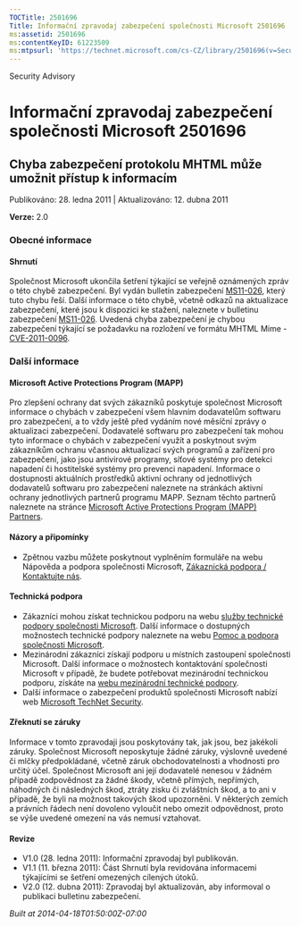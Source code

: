 ```yaml
---
TOCTitle: 2501696
Title: Informační zpravodaj zabezpečení společnosti Microsoft 2501696
ms:assetid: 2501696
ms:contentKeyID: 61223509
ms:mtpsurl: 'https://technet.microsoft.com/cs-CZ/library/2501696(v=Security.10)'
---
```


Security Advisory

Informační zpravodaj zabezpečení společnosti Microsoft 2501696
==============================================================

Chyba zabezpečení protokolu MHTML může umožnit přístup k informacím
-------------------------------------------------------------------

Publikováno: 28. ledna 2011 | Aktualizováno: 12. dubna 2011

**Verze:** 2.0

### Obecné informace

#### Shrnutí

Společnost Microsoft ukončila šetření týkající se veřejně oznámených zpráv o této chybě zabezpečení. Byl vydán bulletin zabezpečení [MS11-026](http://go.microsoft.com/fwlink/?linkid=212523), který tuto chybu řeší. Další informace o této chybě, včetně odkazů na aktualizace zabezpečení, které jsou k dispozici ke stažení, naleznete v bulletinu zabezpečení [MS11-026](http://go.microsoft.com/fwlink/?linkid=212523). Uvedená chyba zabezpečení je chybou zabezpečení týkající se požadavku na rozložení ve formátu MHTML Mime - [CVE-2011-0096](http://www.cve.mitre.org/cgi-bin/cvename.cgi?name=cve-2011-0096).

### Další informace

#### Microsoft Active Protections Program (MAPP)

Pro zlepšení ochrany dat svých zákazníků poskytuje společnost Microsoft informace o chybách v zabezpečení všem hlavním dodavatelům softwaru pro zabezpečení, a to vždy ještě před vydáním nové měsíční zprávy o aktualizaci zabezpečení. Dodavatelé softwaru pro zabezpečení tak mohou tyto informace o chybách v zabezpečení využít a poskytnout svým zákazníkům ochranu včasnou aktualizací svých programů a zařízení pro zabezpečení, jako jsou antivirové programy, síťové systémy pro detekci napadení či hostitelské systémy pro prevenci napadení. Informace o dostupnosti aktuálních prostředků aktivní ochrany od jednotlivých dodavatelů softwaru pro zabezpečení naleznete na stránkách aktivní ochrany jednotlivých partnerů programu MAPP. Seznam těchto partnerů naleznete na stránce [Microsoft Active Protections Program (MAPP) Partners](http://go.microsoft.com/fwlink/?linkid=215201).

#### Názory a připomínky

-   Zpětnou vazbu můžete poskytnout vyplněním formuláře na webu Nápověda a podpora společnosti Microsoft, [Zákaznická podpora / Kontaktujte nás](https://support.microsoft.com/common/survey.aspx?scid=sw;en;1257&amp;showpage=1&amp;ws=technet&amp;sd=tech).

#### Technická podpora

-   Zákazníci mohou získat technickou podporu na webu [služby technické podpory společnosti Microsoft](http://go.microsoft.com/fwlink/?linkid=21131). Další informace o dostupných možnostech technické podpory naleznete na webu [Pomoc a podpora společnosti Microsoft](http://support.microsoft.com/).
-   Mezinárodní zákazníci získají podporu u místních zastoupení společnosti Microsoft. Další informace o možnostech kontaktování společnosti Microsoft v případě, že budete potřebovat mezinárodní technickou podporu, získáte na [webu mezinárodní technické podpory](http://go.microsoft.com/fwlink/?linkid=21155).
-   Další informace o zabezpečení produktů společnosti Microsoft nabízí web [Microsoft TechNet Security](http://go.microsoft.com/fwlink/?linkid=21132).

#### Zřeknutí se záruky

Informace v tomto zpravodaji jsou poskytovány tak, jak jsou, bez jakékoli záruky. Společnost Microsoft neposkytuje žádné záruky, výslovně uvedené či mlčky předpokládané, včetně záruk obchodovatelnosti a vhodnosti pro určitý účel. Společnost Microsoft ani její dodavatelé nenesou v žádném případě zodpovědnost za žádné škody, včetně přímých, nepřímých, náhodných či následných škod, ztráty zisku či zvláštních škod, a to ani v případě, že byli na možnost takových škod upozorněni. V některých zemích a právních řádech není dovoleno vyloučit nebo omezit odpovědnost, proto se výše uvedené omezení na vás nemusí vztahovat.

#### Revize

-   V1.0 (28. ledna 2011): Informační zpravodaj byl publikován.
-   V1.1 (11. března 2011): Část Shrnutí byla revidována informacemi týkajícími se šetření omezených cílených útoků.
-   V2.0 (12. dubna 2011): Zpravodaj byl aktualizován, aby informoval o publikaci bulletinu zabezpečení.

*Built at 2014-04-18T01:50:00Z-07:00*

